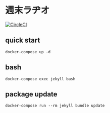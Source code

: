 # 週末ラヂオ

[![CircleCI](https://circleci.com/gh/ganezasan/shumatsu.github.io.svg?style=svg&circle-token=688e4eb86b0357aacecaf871e3da99ac0f981fa5)](https://circleci.com/gh/ganezasan/shumatsu.github.io)

## quick start

```
docker-compose up -d
```

## bash

```
docker-compose exec jekyll bash
```

## package update

```
docker-compose run --rm jekyll bundle update
```


